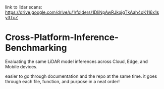 link to lidar scans:
https://drive.google.com/drive/u/1/folders/1DliNpAwRJkojgTkAah4oK116x1sy3TcZ


# Cross-Platform-Inference-Benchmarking
Evaluating the same LiDAR model inferences across Cloud, Edge, and Mobile devices.


easier to go through documentation and the repo at the same time. it goes through each file, function, and purpose in a neat order!
